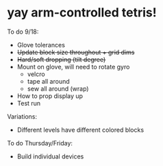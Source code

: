 # yay arm-controlled tetris!

To do 9/18:

- Glove tolerances
- ~~Update block size throughout + grid dims~~
- ~~Hard/soft dropping (tilt degree)~~
- Mount on glove, will need to rotate gyro
  - velcro
  - tape all around
  - sew all around (wrap)
- How to prop display up
- Test run

Variations:

- Different levels have different colored blocks

To do Thursday/Friday:

- Build individual devices
